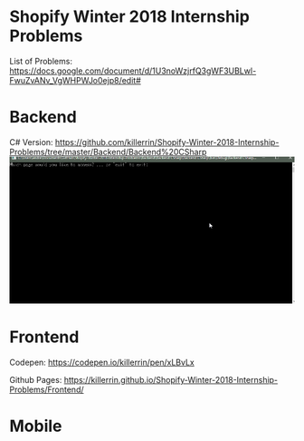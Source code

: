 # Shopify Winter 2018 Internship Problems
List of Problems: https://docs.google.com/document/d/1U3noWzjrfQ3gWF3UBLwl-FwuZvANv_VgWHPWJo0ejp8/edit#

# Backend
C# Version: https://github.com/killerrin/Shopify-Winter-2018-Internship-Problems/tree/master/Backend/Backend%20CSharp
![Example of the project working](https://github.com/killerrin/Shopify-Winter-2018-Internship-Problems/blob/master/Backend/Backend%20CSharp/AnimatedExample.gif)


# Frontend
Codepen: https://codepen.io/killerrin/pen/xLBvLx

Github Pages: https://killerrin.github.io/Shopify-Winter-2018-Internship-Problems/Frontend/

# Mobile